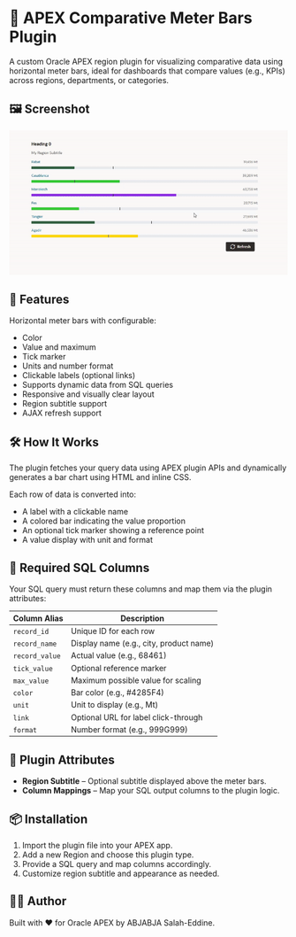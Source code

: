 # 🔢 APEX Comparative Meter Bars Plugin
A custom Oracle APEX region plugin for visualizing comparative data using horizontal meter bars, ideal for dashboards that compare values (e.g., KPIs) across regions, departments, or categories.

## 🖼️ Screenshot
![How it looks](./how%20it%20looks.gif)

## 📌 Features
Horizontal meter bars with configurable:
- Color
- Value and maximum
- Tick marker
- Units and number format
- Clickable labels (optional links)
- Supports dynamic data from SQL queries
- Responsive and visually clear layout
- Region subtitle support
- AJAX refresh support

## 🛠️ How It Works
The plugin fetches your query data using APEX plugin APIs and dynamically generates a bar chart using HTML and inline CSS.

Each row of data is converted into:
- A label with a clickable name
- A colored bar indicating the value proportion
- An optional tick marker showing a reference point
- A value display with unit and format

## 🔧 Required SQL Columns
Your SQL query must return these columns and map them via the plugin attributes:

| Column Alias    | Description                                                      |
|-----------------|------------------------------------------------------------------|
| `record_id`     | Unique ID for each row                                           |
| `record_name`   | Display name (e.g., city, product name)                          |
| `record_value`  | Actual value (e.g., 68461)                                       |
| `tick_value`    | Optional reference marker                                        |
| `max_value`     | Maximum possible value for scaling                               |
| `color`         | Bar color (e.g., #4285F4)                                        |
| `unit`          | Unit to display (e.g., Mt)                                       |
| `link`          | Optional URL for label click-through                             |
| `format`        | Number format (e.g., 999G999)                                    |

## 🔌 Plugin Attributes
- **Region Subtitle** – Optional subtitle displayed above the meter bars.
- **Column Mappings** – Map your SQL output columns to the plugin logic.

## 📦 Installation
1. Import the plugin file into your APEX app.
2. Add a new Region and choose this plugin type.
3. Provide a SQL query and map columns accordingly.
4. Customize region subtitle and appearance as needed.

## 🧑‍💻 Author
Built with ❤️ for Oracle APEX by ABJABJA Salah-Eddine.
